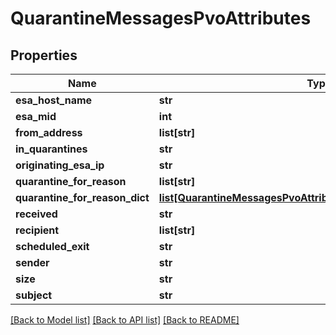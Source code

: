 # QuarantineMessagesPvoAttributes

## Properties
Name | Type | Description | Notes
------------ | ------------- | ------------- | -------------
**esa_host_name** | **str** |  | [optional] 
**esa_mid** | **int** |  | [optional] 
**from_address** | **list[str]** |  | [optional] 
**in_quarantines** | **str** |  | [optional] 
**originating_esa_ip** | **str** |  | [optional] 
**quarantine_for_reason** | **list[str]** |  | [optional] 
**quarantine_for_reason_dict** | [**list[QuarantineMessagesPvoAttributesQuarantineForReasonDict]**](QuarantineMessagesPvoAttributesQuarantineForReasonDict.md) |  | [optional] 
**received** | **str** |  | [optional] 
**recipient** | **list[str]** |  | [optional] 
**scheduled_exit** | **str** |  | [optional] 
**sender** | **str** |  | [optional] 
**size** | **str** |  | [optional] 
**subject** | **str** |  | [optional] 

[[Back to Model list]](../README.md#documentation-for-models) [[Back to API list]](../README.md#documentation-for-api-endpoints) [[Back to README]](../README.md)


